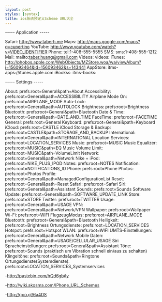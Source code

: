 ```yaml
---
layout: post
styles: [syntax]
title: ios系统预定义Scheme URL大全
---
```


----- Application -----

Safari: 	http://www.taberh.me
Maps:       http://maps.google.com/maps?q=cupertino
YouTube: 	http://www.youtube.com/watch?v=VIDEO_IDENTIFIER
Phone:		tel:1-408-555-5555
SMS:        sms:1-408-555-1212
Mail:		mailto:taber.huang@gmail.com
Videos:		videos:
iTunes:		http://phobos.apple.com/WebObjects/MZStore.woa/wa/viewAlbum?i=156093464&id=156093462&s=143441
AppStore:	itms-apps://itunes.apple.com
iBookss:	itms-books:

----- Settings -----

About:	 					prefs:root=General&path=About
Accessibility:				prefs:root=General&path=ACCESSIBILITY
Airplane Mode On:			prefs:root=AIRPLANE_MODE
Auto-Lock:					prefs:root=General&path=AUTOLOCK
Brightness:					prefs:root=Brightness
Bluetooth:					prefs:root=General&path=Bluetooth
Date & Time:				prefs:root=General&path=DATE_AND_TIME
FaceTime:					prefs:root=FACETIME
General:					prefs:root=General
Keyboard:					prefs:root=General&path=Keyboard
iCloud:						prefs:root=CASTLE
iCloud Storage & Backup:	prefs:root=CASTLE&path=STORAGE_AND_BACKUP
International:				prefs:root=General&path=INTERNATIONAL
Location Services:			prefs:root=LOCATION_SERVICES
Music:						prefs:root=MUSIC
Music  Equalizer:			prefs:root=MUSIC&path=EQ
Music Volume Limit:			prefs:root=MUSIC&path=VolumeLimit
Network:					prefs:root=General&path=Network
Nike + iPod:				prefs:root=NIKE_PLUS_IPOD
Notes:						prefs:root=NOTES
Notification:				prefs:root=NOTIFICATIONS_ID
Phone:						prefs:root=Phone
Photos:						prefs:root=Photos
Profile:					prefs:root=General&path=ManagedConfigurationList
Reset:						prefs:root=General&path=Reset
Safari:						prefs:root=Safari
Siri:						prefs:root=General&path=Assistant
Sounds:						prefs:root=Sounds
Software Update:			prefs:root=General&path=SOFTWARE_UPDATE_LINK
Store:						prefs:root=STORE
Twitter:					prefs:root=TWITTER
Usage:						prefs:root=General&path=USAGE
VPN:						prefs:root=General&path=Network/VPN
Wallpaper:					prefs:root=Wallpaper
Wi-Fi:						prefs:root=WIFI
FlugzeugModus: 				prefs:root=AIRPLANE_MODE
Bluetooth: 					prefs:root=General&path=Bluetooth
Helligkeit: 				prefs:root=Brightness
Ortungsdienste: 			prefs:root=LOCATION_SERVICES
Hotspot: 					prefs:root=Hotspot
WLAN: 						prefs:root=WIFI
UMTS-Einstellungen: 		prefs:root=General&path=Network
Mobile Daten:			 	prefs:root=General&path=USAGE/CELLULAR_USAGE
Siri Spracheinstellungen: 	prefs:root=General&path=Assistant
Töne: 						prefs:root=Sounds (praktisch um Vibration schnell ein/aus zu schalten)
Klingeltöne: prefs:root=Sounds&path=Ringtone
Ortungsdienste(Systemdienste):
prefs:root=LOCATION_SERVICES_Systemservices


-<http://pastebin.com/hQd6gbAy>

-<http://wiki.akosma.com/IPhone_URL_Schemes>

-<http://goo.gl/6a4DS>
